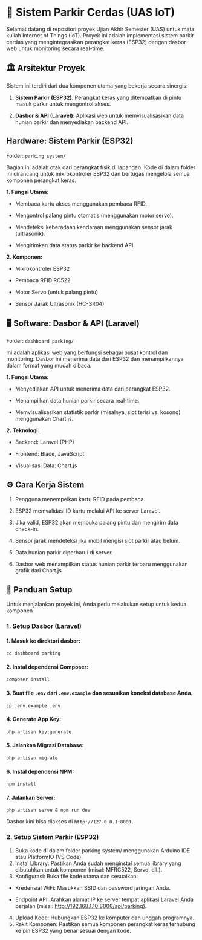 # 🚗 Sistem Parkir Cerdas (UAS IoT)

Selamat datang di repositori proyek Ujian Akhir Semester (UAS) untuk mata kuliah Internet of Things (IoT). Proyek ini adalah implementasi sistem parkir cerdas yang mengintegrasikan perangkat keras (ESP32) dengan dasbor web untuk monitoring secara real-time.

## 🏛️ Arsitektur Proyek

Sistem ini terdiri dari dua komponen utama yang bekerja secara sinergis:

1. **Sistem Parkir (ESP32)**: Perangkat keras yang ditempatkan di pintu masuk parkir untuk mengontrol akses.

2. **Dasbor & API (Laravel)**: Aplikasi web untuk memvisualisasikan data hunian parkir dan menyediakan backend API.

## Hardware: Sistem Parkir (ESP32)

Folder: ``parking system/``

Bagian ini adalah otak dari perangkat fisik di lapangan. Kode di dalam folder ini dirancang untuk mikrokontroler ESP32 dan bertugas mengelola semua komponen perangkat keras.

**1. Fungsi Utama:**

- Membaca kartu akses menggunakan pembaca RFID.

- Mengontrol palang pintu otomatis (menggunakan motor servo).

- Mendeteksi keberadaan kendaraan menggunakan sensor jarak (ultrasonik).

- Mengirimkan data status parkir ke backend API.

**2. Komponen:**

- Mikrokontroler ESP32

- Pembaca RFID RC522

- Motor Servo (untuk palang pintu)

- Sensor Jarak Ultrasonik (HC-SR04)

## 🖥️ Software: Dasbor & API (Laravel)

Folder: ``dashboard parking/``

Ini adalah aplikasi web yang berfungsi sebagai pusat kontrol dan monitoring. Dasbor ini menerima data dari ESP32 dan menampilkannya dalam format yang mudah dibaca.

**1. Fungsi Utama:**

- Menyediakan API untuk menerima data dari perangkat ESP32.

- Menampilkan data hunian parkir secara real-time.

- Memvisualisasikan statistik parkir (misalnya, slot terisi vs. kosong) menggunakan Chart.js.

**2. Teknologi:**

- Backend: Laravel (PHP)

- Frontend: Blade, JavaScript

- Visualisasi Data: Chart.js

## ⚙️ Cara Kerja Sistem
1. Pengguna menempelkan kartu RFID pada pembaca.

2. ESP32 memvalidasi ID kartu melalui API ke server Laravel.

3. Jika valid, ESP32 akan membuka palang pintu dan mengirim data check-in.

4. Sensor jarak mendeteksi jika mobil mengisi slot parkir atau belum.

5. Data hunian parkir diperbarui di server.

6. Dasbor web menampilkan status hunian parkir terbaru menggunakan grafik dari Chart.js.

## 🚀 Panduan Setup
Untuk menjalankan proyek ini, Anda perlu melakukan setup untuk kedua komponen

### 1. Setup Dasbor (Laravel)
#### 1. Masuk ke direktori dasbor:
```
cd dashboard parking
```
#### 2. Instal dependensi Composer:
```
composer install
```
#### 3. Buat file ``.env`` dari ``.env.example`` dan sesuaikan koneksi database Anda.
```
cp .env.example .env
```
#### 4. Generate App Key:
```
php artisan key:generate
```
#### 5. Jalankan Migrasi Database:
```
php artisan migrate
```
#### 6. Instal dependensi NPM:
```
npm install
```
#### 7. Jalankan Server:
```
php artisan serve & npm run dev
```
Dasbor kini bisa diakses di ``http://127.0.0.1:8000.``

### 2. Setup Sistem Parkir (ESP32)
1. Buka kode di dalam folder parking system/ menggunakan Arduino IDE atau PlatformIO (VS Code).
2. Instal Library: Pastikan Anda sudah menginstal semua library yang dibutuhkan untuk komponen (misal: MFRC522, Servo, dll.).
3. Konfigurasi: Buka file kode utama dan sesuaikan:

- Kredensial WiFi: Masukkan SSID dan password jaringan Anda.

- Endpoint API: Arahkan alamat IP ke server tempat aplikasi Laravel Anda berjalan (misal: http://192.168.1.10:8000/api/parking).
4. Upload Kode: Hubungkan ESP32 ke komputer dan unggah programnya.
5. Rakit Komponen: Pastikan semua komponen perangkat keras terhubung ke pin ESP32 yang benar sesuai dengan kode.
